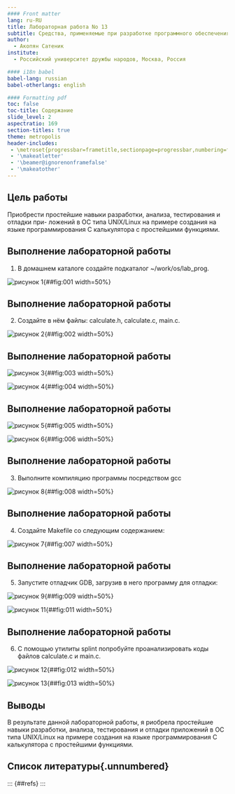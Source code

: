 ```yaml
---
#### Front matter
lang: ru-RU
title: Лабораторная работа No 13
subtitle: Средства, применяемые при разработке программного обеспечения в ОС типа UNIX/Linux
author:
  - Акопян Сатеник
institute:
  - Российский университет дружбы народов, Москва, Россия

#### i18n babel
babel-lang: russian
babel-otherlangs: english

#### Formatting pdf
toc: false
toc-title: Содержание
slide_level: 2
aspectratio: 169
section-titles: true
theme: metropolis
header-includes:
 - \metroset{progressbar=frametitle,sectionpage=progressbar,numbering=fraction}
 - '\makeatletter'
 - '\beamer@ignorenonframefalse'
 - '\makeatother'
---
```


## Цель работы

Приобрести простейшие навыки разработки, анализа, тестирования и отладки при-
ложений в ОС типа UNIX/Linux на примере создания на языке программирования
С калькулятора с простейшими функциями.


## Выполнение лабораторной работы

1. В домашнем каталоге создайте подкаталог ~/work/os/lab_prog.

![рисунок 1](image/1.png){##fig:001 width=50%}

## Выполнение лабораторной работы

2. Создайте в нём файлы: calculate.h, calculate.c, main.c.

![рисунок 2](image/2.png){##fig:002 width=50%}

## Выполнение лабораторной работы

![рисунок 3](image/3.png){##fig:003 width=50%}

![рисунок 4](image/4.png){##fig:004 width=50%}

## Выполнение лабораторной работы

![рисунок 5](image/5.png){##fig:005 width=50%}

![рисунок 6](image/6.png){##fig:006 width=50%}

## Выполнение лабораторной работы

3. Выполните компиляцию программы посредством gcc

![рисунок 8](image/8.png){##fig:008 width=50%}

## Выполнение лабораторной работы

4. Cоздайте Makefile со следующим содержанием:

![рисунок 7](image/7.png){##fig:007 width=50%}

## Выполнение лабораторной работы


5. Запустите отладчик GDB, загрузив в него программу для отладки:

![рисунок 9](image/9.png){##fig:009 width=50%}

![рисунок 11](image/11.png){##fig:011 width=50%}

## Выполнение лабораторной работы

6. С помощью утилиты splint попробуйте проанализировать коды файлов calculate.c
и main.c.

![рисунок 12](image/12.png){##fig:012 width=50%}

![рисунок 13](image/13.png){##fig:013 width=50%}

## Выводы

В результате данной лабораторной работы, я риобрела простейшие навыки разработки, анализа, тестирования и отладки приложений в ОС типа UNIX/Linux на примере создания на языке программирования
С калькулятора с простейшими функциями.

## Список литературы{.unnumbered}

::: {##refs}
:::
